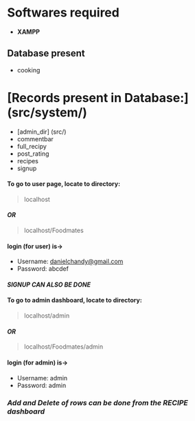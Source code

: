 # Softwares required
- **XAMPP**

## Database present
- cooking

# [Records present in Database:] (src/system/)
- [admin_dir] (src/)
- commentbar
- full_recipy
- post_rating
- recipes
- signup


#### To go to user page, locate to directory:
>localhost
#### *OR*
>localhost/Foodmates

#### login (for user) is->  
- Username: danielchandy@gmail.com
- Password: abcdef

#### *SIGNUP CAN ALSO BE DONE*


#### To go to admin dashboard, locate to directory:
>localhost/admin
#### *OR*
>localhost/Foodmates/admin

#### login (for admin) is->  
- Username: admin
- Password: admin

### *Add and Delete of rows can be done from the **RECIPE** dashboard*

 
